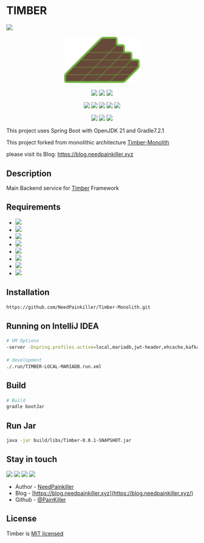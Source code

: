 # TIMBER

<img src="https://capsule-render.vercel.app/api?type=waving&color=auto&height=300&section=header&text=TIMBER&fontSize=90&animation=fadeIn&fontAlignY=38&desc=Contraine%20Backend%20Service&descAlignY=51&descAlign=62"/>


<p align="center">
  <a href="https://blog.needpainkiller.xyz/" target="blank"><img src="./img/timber-logo.svg" width="200" alt="Timber Logo" /></a>
</p>

<p align="center">
  <img src="https://img.shields.io/badge/Java-67493A?style=flat-square&logo=OpenJDK&logoColor=white"/>
  <img src="https://img.shields.io/badge/Spring%20Boot-6DB33F?style=flat-square&logo=SpringBoot&logoColor=white"/>
  <img src="https://img.shields.io/badge/Spring%20Security-6DB33F?style=flat-square&logo=springsecurity&logoColor=white"/>
</p>
<p align="center">
  <img src="https://img.shields.io/badge/Apache Kafka-231F20?style=flat-square&logo=apachekafka&logoColor=white"/>
  <img src="https://img.shields.io/badge/Hibernate-59666C?style=flat-square&logo=Hibernate&logoColor=white"/>
  <img src="https://img.shields.io/badge/Mysql-4479A1?style=flat-square&logo=mysql&logoColor=white"/>
  <img src="https://img.shields.io/badge/Mariadb-003545?style=flat-square&logo=mariadb&logoColor=white"/>
  <img src="https://img.shields.io/badge/Redis-DC382D?style=flat-square&logo=redis&logoColor=white"/>
</p>
<p align="center">
  <img src="https://img.shields.io/badge/Microsoft Azure-0078D4?style=flat-square&logo=microsoftazure&logoColor=white"/>
  <img src="https://img.shields.io/badge/Docker-2496ED?style=flat-square&logo=docker&logoColor=white"/>
  <img src="https://img.shields.io/badge/Gradle-02303A?style=flat-square&logo=gradle&logoColor=white"/>
</p>
  <!--[![Backers on Open Collective](https://opencollective.com/nest/backers/badge.svg)](https://opencollective.com/nest#backer)
  [![Sponsors on Open Collective](https://opencollective.com/nest/sponsors/badge.svg)](https://opencollective.com/nest#sponsor)-->
This project uses Spring Boot with OpenJDK 21 and Gradle7.2.1

This project forked from monolithic architecture [Timber-Monolith](https://github.com/NeedPainkiller/Timber-Monolith)

please visit its Blog: https://blog.needpainkiller.xyz


## Description
Main Backend service for [Timber](https://github.com/NeedPainkiller/Timber) Framework
## Requirements
- <img src="https://img.shields.io/badge/Java-67493A?style=flat-square&logo=OpenJDK&logoColor=white"/>
- <img src="https://img.shields.io/badge/Spring%20Boot-6DB33F?style=flat-square&logo=SpringBoot&logoColor=white"/>
- <img src="https://img.shields.io/badge/Apache Kafka-231F20?style=flat-square&logo=apachekafka&logoColor=white"/>
- <img src="https://img.shields.io/badge/Hibernate-59666C?style=flat-square&logo=Hibernate&logoColor=white"/>
- <img src="https://img.shields.io/badge/Mysql-4479A1?style=flat-square&logo=mysql&logoColor=white"/>
- <img src="https://img.shields.io/badge/Mariadb-003545?style=flat-square&logo=mariadb&logoColor=white"/>
- <img src="https://img.shields.io/badge/Redis-DC382D?style=flat-square&logo=redis&logoColor=white"/>
- <img src="https://img.shields.io/badge/Gradle-02303A?style=flat-square&logo=gradle&logoColor=white"/>
## Installation
```bash
https://github.com/NeedPainkiller/Timber-Monolith.git
```

## Running on IntelliJ IDEA

```bash
# VM Options
-server -Dspring.profiles.active=local,mariadb,jwt-header,ehcache,kafka -Djava.net.preferIPv4Stack=true -Dlog4j2.formatMsgNoLookups=true -Xms1024m -Xmx1024m -XX:MaxNewSize=384m -XX:+HeapDumpOnOutOfMemoryError -XX:HeapDumpPath=./logs/java_pid<pid>.hprof -XX:ParallelGCThreads=2 -Xlog:gc:./logs/gclog

# development
./.run/TIMBER-LOCAL-MARIADB.run.xml
```

## Build
```Bash
# Build 
gradle bootJar
```

## Run Jar
```Bash
java -jar build/libs/Timber-0.0.1-SNAPSHOT.jar
```

## Stay in touch
<p>
  <a href="https://home.needpainkiller.xyz/" target="_blank"><img src="https://img.shields.io/badge/Home-EF3346?style=flat-square&logo=googlehome&logoColor=white"/></a>
  <a href="https://blog.needpainkiller.xyz/" target="_blank"><img src="https://img.shields.io/badge/Blog-15171A?style=flat-square&logo=Ghost&logoColor=white"/></a>
  <a href="mailto:kam6512@gmail.com" target="_blank"><img src="https://img.shields.io/badge/kam6512@gmail.com-EA4335?style=flat-square&logo=Gmail&logoColor=white"/></a>
  <a href="mailto:needpainkiller6512@gmail.com" target="_blank"><img src="https://img.shields.io/badge/needpainkiller6512@gmail.com-EA4335?style=flat-square&logo=Gmail&logoColor=white"/></a>
</p>

- Author - [NeedPainkiller](https://home.needpainkiller.xyz/)
- Blog - [https://blog.needpainkiller.xyz](https://blog.needpainkiller.xyz/)
- Github - [@PainKiller](https://github.com/NeedPainkiller)

## License

Timber is [MIT licensed](LICENSE)
